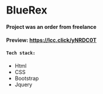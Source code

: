 # BlueRex
#### Project was an order from freelance  
#### Preview: https://lcc.click/yNRDC0T

#### `Tech stack:`
- Html  
- CSS  
- Bootstrap 
- Jquery  




